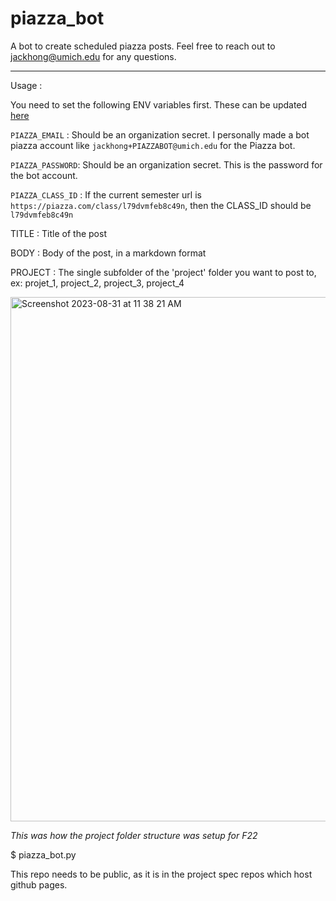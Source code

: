 # piazza_bot
A bot to create scheduled piazza posts. Feel free to reach out to jackhong@umich.edu for any questions.

---
Usage :

You need to set the following ENV variables first. These can be updated [here](https://github.com/organizations/eecs370/settings/secrets/actions)

`PIAZZA_EMAIL` : Should be an organization secret. I personally made a bot piazza account like `jackhong+PIAZZABOT@umich.edu` for the Piazza bot.

`PIAZZA_PASSWORD`: Should be an organization secret. This is the password for the bot account.

`PIAZZA_CLASS_ID` : If the current semester url is `https://piazza.com/class/l79dvmfeb8c49n`, then the CLASS_ID should be `l79dvmfeb8c49n`

TITLE : Title of the post

BODY : Body of the post, in a markdown format

PROJECT : The single subfolder of the 'project' folder you want to post to, ex: projet_1, project_2, project_3, project_4

<img width="839" alt="Screenshot 2023-08-31 at 11 38 21 AM" src="https://github.com/eecs370/piazza_bot/assets/46696737/c5fcb696-dc07-4cdb-b721-eae3383e5f4c">

*This was how the project folder structure was setup for F22*

$ piazza_bot.py

This repo needs to be public, as it is in the project spec repos which host github pages.
